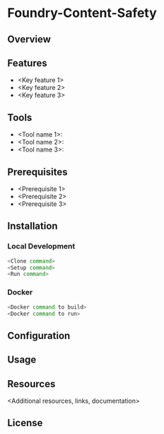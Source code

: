 # Foundry-Content-Safety

## Overview
<Description of the Foundry Content Safety service and its purpose>

## Features
- <Key feature 1>
- <Key feature 2>
- <Key feature 3>

## Tools
- <Tool name 1>: <Tool description>
- <Tool name 2>: <Tool description>
- <Tool name 3>: <Tool description>

## Prerequisites
- <Prerequisite 1>
- <Prerequisite 2>
- <Prerequisite 3>

## Installation

### Local Development
```bash
<Clone command>
<Setup command>
<Run command>
```

### Docker
```bash
<Docker command to build>
<Docker command to run>
```

## Configuration
<Configuration instructions>

## Usage
<Basic usage instructions>

## Resources
<Additional resources, links, documentation>

## License
<License information>